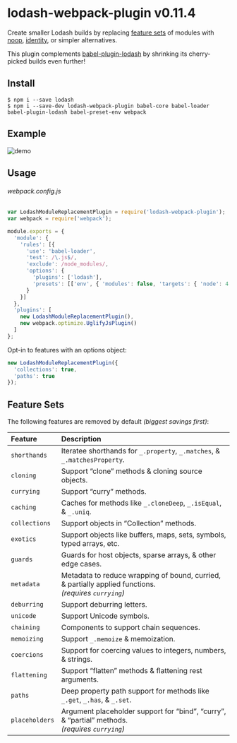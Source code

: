# lodash-webpack-plugin v0.11.4

Create smaller Lodash builds by replacing [feature sets](#feature-sets) of modules
with [noop](https://lodash.com/docs#noop), [identity](https://lodash.com/docs#identity),
or simpler alternatives.

This plugin complements [babel-plugin-lodash](https://www.npmjs.com/package/babel-plugin-lodash)
by shrinking its cherry-picked builds even further!

## Install

```shell
$ npm i --save lodash
$ npm i --save-dev lodash-webpack-plugin babel-core babel-loader babel-plugin-lodash babel-preset-env webpack
```

## Example

![demo](https://cloud.githubusercontent.com/assets/4303/15064867/2c5420b0-130e-11e6-8293-5037d359851f.gif)

## Usage

###### webpack.config.js
```js
var LodashModuleReplacementPlugin = require('lodash-webpack-plugin');
var webpack = require('webpack');

module.exports = {
  'module': {
    'rules': [{
      'use': 'babel-loader',
      'test': /\.js$/,
      'exclude': /node_modules/,
      'options': {
        'plugins': ['lodash'],
        'presets': [['env', { 'modules': false, 'targets': { 'node': 4 } }]]
      }
    }]
  },
  'plugins': [
    new LodashModuleReplacementPlugin(),
    new webpack.optimize.UglifyJsPlugin()
  ]
};
```

Opt-in to features with an options object:
```js
new LodashModuleReplacementPlugin({
  'collections': true,
  'paths': true
});
```

## Feature Sets

The following features are removed by default _(biggest savings first)_:

| Feature | Description |
|:---|:---|
| `shorthands`   | Iteratee shorthands for `_.property`, `_.matches`, & `_.matchesProperty`. |
| `cloning`      | Support “clone” methods & cloning source objects. |
| `currying`     | Support “curry” methods. |
| `caching`      | Caches for methods like `_.cloneDeep`, `_.isEqual`, & `_.uniq`. |
| `collections`  | Support objects in “Collection” methods. |
| `exotics`      | Support objects like buffers, maps, sets, symbols, typed arrays, etc. |
| `guards`       | Guards for host objects, sparse arrays, & other edge cases. |
| `metadata`     | Metadata to reduce wrapping of bound, curried, & partially applied functions.<br>_(requires `currying`)_ |
| `deburring`    | Support deburring letters. |
| `unicode`      | Support Unicode symbols. |
| `chaining`     | Components to support chain sequences. |
| `memoizing`    | Support `_.memoize` & memoization. |
| `coercions`    | Support for coercing values to integers, numbers, & strings. |
| `flattening`   | Support “flatten” methods & flattening rest arguments. |
| `paths`        | Deep property path support for methods like `_.get`, `_.has`, & `_.set`. |
| `placeholders` | Argument placeholder support for “bind”, “curry”, & “partial” methods.<br>_(requires `currying`)_ |
